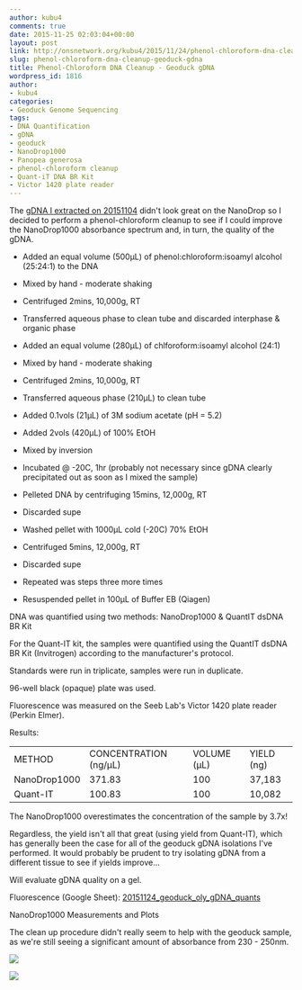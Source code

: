 ```yaml
---
author: kubu4
comments: true
date: 2015-11-25 02:03:04+00:00
layout: post
link: http://onsnetwork.org/kubu4/2015/11/24/phenol-chloroform-dna-cleanup-geoduck-gdna/
slug: phenol-chloroform-dna-cleanup-geoduck-gdna
title: Phenol-Chloroform DNA Cleanup - Geoduck gDNA
wordpress_id: 1816
author:
- kubu4
categories:
- Geoduck Genome Sequencing
tags:
- DNA Quantification
- gDNA
- geoduck
- NanoDrop1000
- Panopea generosa
- phenol-chloroform cleanup
- Quant-iT DNA BR Kit
- Victor 1420 plate reader
---
```


The [gDNA I extracted on 20151104](http://onsnetwork.org/kubu4/2015/11/04/dna-quantification-quality-assessment-geoduck-oly-gdna/) didn't look great on the NanoDrop so I decided to perform a phenol-chloroform cleanup to see if I could improve the NanoDrop1000 absorbance spectrum and, in turn, the quality of the gDNA.




    
  * Added an equal volume (500μL) of phenol:chloroform:isoamyl alcohol (25:24:1) to the DNA

    
  * Mixed by hand - moderate shaking

    
  * Centrifuged 2mins, 10,000g, RT

    
  * Transferred aqueous phase to clean tube and discarded interphase & organic phase

    
  * Added an equal volume (280μL) of chlforoform:isoamyl alcohol (24:1)

    
  * Mixed by hand - moderate shaking

    
  * Centrifuged 2mins, 10,000g, RT

    
  * Transferred aqueous phase (210μL) to clean tube

    
  * Added 0.1vols (21μL) of 3M sodium acetate (pH = 5.2)

    
  * Added 2vols (420μL) of 100% EtOH

    
  * Mixed by inversion

    
  * Incubated @ -20C, 1hr (probably not necessary since gDNA clearly precipitated out as soon as I mixed the sample)

    
  * Pelleted DNA by centrifuging 15mins, 12,000g, RT

    
  * Discarded supe

    
  * Washed pellet with 1000μL cold (-20C) 70% EtOH

    
  * Centrifuged 5mins, 12,000g, RT

    
  * Discarded supe

    
  * Repeated was steps three more times

    
  * Resuspended pellet in 100μL of Buffer EB (Qiagen)



DNA was quantified using two methods: NanoDrop1000 & QuantIT dsDNA BR Kit

For the Quant-IT kit, the samples were quantified using the QuantIT dsDNA BR Kit (Invitrogen) according to the manufacturer's protocol.

Standards were run in triplicate, samples were run in duplicate.

96-well black (opaque) plate was used.

Fluorescence was measured on the Seeb Lab's Victor 1420 plate reader (Perkin Elmer).

Results:

<table >
<tbody >
<tr >

<td >METHOD
</td>

<td >CONCENTRATION (ng/μL)
</td>

<td >VOLUME (μL)
</td>

<td >YIELD (ng)
</td>
</tr>
<tr >

<td >NanoDrop1000
</td>

<td >371.83
</td>

<td >100
</td>

<td >37,183
</td>
</tr>
<tr >

<td >Quant-IT
</td>

<td >100.83
</td>

<td >100
</td>

<td >10,082
</td>
</tr>
</tbody>
</table>



The NanoDrop1000 overestimates the concentration of the sample by 3.7x!

Regardless, the yield isn't all that great (using yield from Quant-IT), which has generally been the case for all of the geoduck gDNA isolations I've performed. It would probably be prudent to try isolating gDNA from a different tissue to see if yields improve...

Will evaluate gDNA quality on a gel.

Fluorescence (Google Sheet): [20151124_geoduck_oly_gDNA_quants](https://docs.google.com/spreadsheets/d/167If9r5fDNJb6xenUo-bKy52794_O1LgN1twKAOmElw/edit?usp=sharing)



NanoDrop1000 Measurements and Plots

The clean up procedure didn't really seem to help with the geoduck sample, as we're still seeing a significant amount of absorbance from 230 - 250nm.

[![](http://eagle.fish.washington.edu/Arabidopsis/20151124_gDNA_geoduck_oly_ODs.JPG)](http://eagle.fish.washington.edu/Arabidopsis/20151124_gDNA_geoduck_oly_ODs.JPG)

[![](http://eagle.fish.washington.edu/Arabidopsis/20151124_gDNA_geoduck_oly_plots.JPG)](http://eagle.fish.washington.edu/Arabidopsis/20151124_gDNA_geoduck_oly_plots.JPG)
